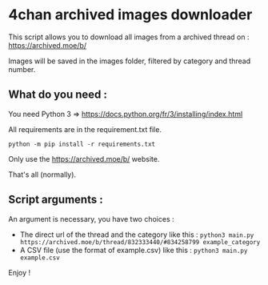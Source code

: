 # 4chan archived images downloader

This script allows you to download all images from a archived thread on : https://archived.moe/b/

Images will be saved in the images folder, filtered by category and thread number. 

## What do you need :

You need Python 3 => https://docs.python.org/fr/3/installing/index.html

All requirements are in the requirement.txt file. 

`python -m pip install -r requirements.txt`

Only use the https://archived.moe/b/ website.

That's all (normally).

## Script arguments :

An argument is necessary, you have two choices : 

- The direct url of the thread and the category like this : `python3 main.py https://archived.moe/b/thread/832333440/#834258799 example_category` 
- A CSV file (use the format of example.csv) like this : `python3 main.py example.csv`

Enjoy ! 